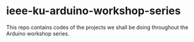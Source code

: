 # ieee-ku-arduino-workshop-series

This repo contains codes of the projects we shall be doing throughout the Arduino workshop series. 
